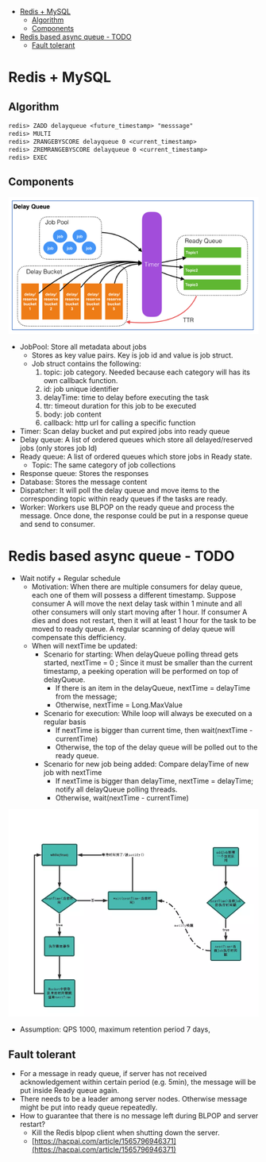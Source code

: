 - [Redis + MySQL](#redis--mysql)
  - [Algorithm](#algorithm)
  - [Components](#components)
- [Redis based async queue - TODO](#redis-based-async-queue---todo)
  - [Fault tolerant](#fault-tolerant)

# Redis + MySQL

## Algorithm

```
redis> ZADD delayqueue <future_timestamp> "messsage"
redis> MULTI
redis> ZRANGEBYSCORE delayqueue 0 <current_timestamp>
redis> ZREMRANGEBYSCORE delayqueue 0 <current_timestamp>
redis> EXEC
```

## Components

![Delay Queue Components](../.gitbook/assets/messageQueue_delayqueue.png)

* JobPool: Store all metadata about jobs
  * Stores as key value pairs. Key is job id and value is job struct. 
  * Job struct contains the following:
    1. topic: job category. Needed because each category will has its own callback function. 
    2. id: job unique identifier
    3. delayTime: time to delay before executing the task
    4. ttr: timeout duration for this job to be executed
    5. body: job content
    6. callback: http url for calling a specific function
* Timer: Scan delay bucket and put expired jobs into ready queue
* Delay queue: A list of ordered queues which store all delayed/reserved jobs (only stores job Id)
* Ready queue: A list of ordered queues which store jobs in Ready state.
  * Topic: The same category of job collections
* Response queue: Stores the responses
* Database: Stores the message content
* Dispatcher: It will poll the delay queue and move items to the corresponding topic within ready queues if the tasks are ready. 
* Worker: Workers use BLPOP on the ready queue and process the message. Once done, the response could be put in a response queue and send to consumer. 

# Redis based async queue - TODO
* Wait notify + Regular schedule
  * Motivation: When there are multiple consumers for delay queue, each one of them will possess a different timestamp. Suppose consumer A will move the next delay task within 1 minute and all other consumers will only start moving after 1 hour. If consumer A dies and does not restart, then it will at least 1 hour for the task to be moved to ready queue. A regular scanning of delay queue will compensate this defficiency. 
  * When will nextTime be updated:
    * Scenario for starting: When delayQueue polling thread gets started, nextTime = 0 ; Since it must be smaller than the current timestamp, a peeking operation will be performed on top of delayQueue.  
      * If there is an item in the delayQueue, nextTime = delayTime from the message; 
      * Otherwise, nextTime = Long.MaxValue
    * Scenario for execution: While loop will always be executed on a regular basis
      * If nextTime is bigger than current time, then wait(nextTime - currentTime)
      * Otherwise, the top of the delay queue will be polled out to the ready queue. 
    * Scenario for new job being added: Compare delayTime of new job with nextTime
      * If nextTime is bigger than delayTime, nextTime = delayTime; notify all delayQueue polling threads. 
      * Otherwise, wait(nextTime - currentTime)

![Update message queue timestamp](../.gitbook/assets/messageQueue_updateTimestamp.png)

* Assumption: QPS 1000, maximum retention period 7 days, 

## Fault tolerant
* For a message in ready queue, if server has not received acknowledgement within certain period (e.g. 5min), the message will be put inside Ready queue again. 
* There needs to be a leader among server nodes. Otherwise message might be put into ready queue repeatedly. 
* How to guarantee that there is no message left during BLPOP and server restart?
  * Kill the Redis blpop client when shutting down the server. 
  * [https://hacpai.com/article/1565796946371](https://hacpai.com/article/1565796946371)
